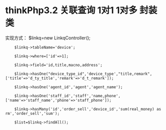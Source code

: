 # thinkPhp3.2 关联查询 1对1 1对多  封装类
实现方式：
        $linkq=new LinkqController();
        
        $linkq->tableName='device';
        
        $linkq->where=['id'=>1];
        
        $linkq->field='id,title,macno,address';
        
        $linkq->hasOne("device_type_id",'device_type',"title,remark",['title'=>'d_ty_title','remark'=>'d_t_remark']);
        
        $linkq->hasOne('agent_id','agent','agent_name');
        
        $linkq->hasOne('staff_id','staff','name,phone',['name'=>'staff_name','phone'=>'staff_phone']);
        
        $linkq->hasMany('id','order_sell','device_id','sum(real_money) as rm','order_sell','sum');
        
        $list=$linkq->findAll();



